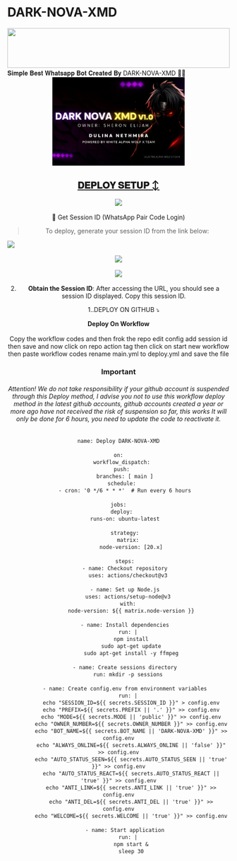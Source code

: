 # DARK-NOVA-XMD

<img src="https://i.imgur.com/dBaSKWF.gif" height="90" width="100%">
𝐒𝐢𝐦𝐩𝐥𝐞 𝐁𝐞𝐬𝐭 𝐖𝐡𝐚𝐭𝐬𝐚𝐩𝐩 𝐁𝐨𝐭 𝐂𝐫𝐞𝐚𝐭𝐞𝐝 𝐁𝐲 DARK-NOVA-XMD 🌝💚
<div class = "repo" align = "center">
 
<a href = "#">
<img src = "https://github.com/dula9x/DARK-NOVA-XMD-V1-WEB-PAIR/blob/main/images/WhatsApp%20Image%202025-08-15%20at%2017.22.03_c520eb7b.jpg?raw=true"  width="300" height="200">
</img>
 <p align="center">
   
## 𝐃𝐄𝐏𝐋𝐎𝐘 𝐒𝐄𝐓𝐔𝐏 ↕
<a><img src='https://i.imgur.com/LyHic3i.gif'/>

🔑 Get Session ID (WhatsApp Pair Code Login)

> To deploy, generate your session ID from the link below:
<p align="left">
  <a href="https://malvin-pair-code-xzcb.onrender.com/?">
    <img src="https://img.shields.io/badge/%F0%9F%9A%80%20GET%20PAIR%20CODE%20WEB-ffcc00?style=for-the-badge"/>
  </a>
</p>
<a><img src='https://i.imgur.com/LyHic3i.gif'/>


<a><img src='https://i.imgur.com/LyHic3i.gif'/>

2. **Obtain the Session ID**: After accessing the URL, you should see a session ID displayed. Copy this session ID.

   1..DEPLOY ON GITHUB ⤵️


</details>

<b><strong><summary align="center" style="color: Yello;">Deploy On Workflow</summary></strong></b>
<p style="text-align: center; font-size: 1.2em;">
 
<h8>Copy the workflow codes and then frok the repo edit config add session id then save and now click on repo action tag then click on start new workflow then paste workflow codes rename main.yml to deploy.yml and save the file</h8>
<h3 align-"center"> Important</h3>
<h6 align-"center">Attention! We do not take responsibility if your github account is suspended through this Deploy method, I advise you not to use this workflow deploy method in the latest github accounts, github accounts created a year or more ago have not received the risk of suspension so far, this works It will only be done for 6 hours, you need to update the code to reactivate it.</h6>

```
name: Deploy DARK-NOVA-XMD

on:
  workflow_dispatch:
  push:
    branches: [ main ]
  schedule:
    - cron: '0 */6 * * *'  # Run every 6 hours

jobs:
  deploy:
    runs-on: ubuntu-latest

    strategy:
      matrix:
        node-version: [20.x]

    steps:
    - name: Checkout repository
      uses: actions/checkout@v3

    - name: Set up Node.js
      uses: actions/setup-node@v3
      with:
        node-version: ${{ matrix.node-version }}

    - name: Install dependencies
      run: |
        npm install
        sudo apt-get update
        sudo apt-get install -y ffmpeg

    - name: Create sessions directory
      run: mkdir -p sessions

    - name: Create config.env from environment variables
      run: |
        echo "SESSION_ID=${{ secrets.SESSION_ID }}" > config.env
        echo "PREFIX=${{ secrets.PREFIX || '.' }}" >> config.env
        echo "MODE=${{ secrets.MODE || 'public' }}" >> config.env
        echo "OWNER_NUMBER=${{ secrets.OWNER_NUMBER }}" >> config.env
        echo "BOT_NAME=${{ secrets.BOT_NAME || 'DARK-NOVA-XMD' }}" >> config.env
        echo "ALWAYS_ONLINE=${{ secrets.ALWAYS_ONLINE || 'false' }}" >> config.env
        echo "AUTO_STATUS_SEEN=${{ secrets.AUTO_STATUS_SEEN || 'true' }}" >> config.env
        echo "AUTO_STATUS_REACT=${{ secrets.AUTO_STATUS_REACT || 'true' }}" >> config.env
        echo "ANTI_LINK=${{ secrets.ANTI_LINK || 'true' }}" >> config.env
        echo "ANTI_DEL=${{ secrets.ANTI_DEL || 'true' }}" >> config.env
        echo "WELCOME=${{ secrets.WELCOME || 'true' }}" >> config.env

    - name: Start application
      run: |
        npm start &
        sleep 30

```
